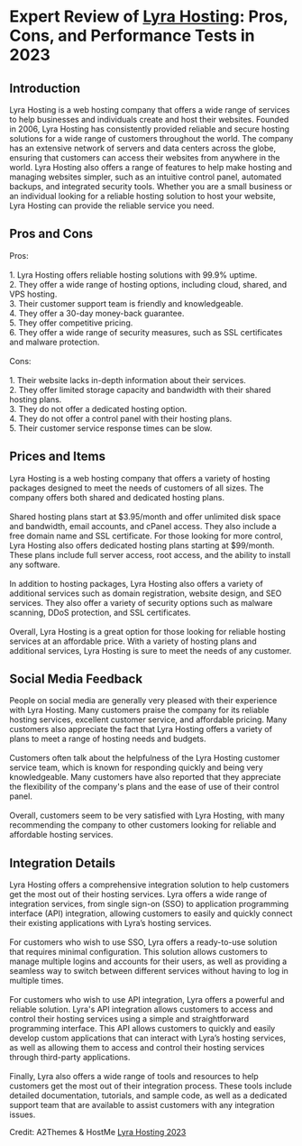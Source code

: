 <h1>Expert Review of <a href="https://a2themes.com/lyra-hosting-reviews">Lyra Hosting</a>: Pros, Cons, and Performance Tests in 2023</h1>
<h2>Introduction</h2>
Lyra Hosting is a web hosting company that offers a wide range of services to help businesses and individuals create and host their websites. Founded in 2006, Lyra Hosting has consistently provided reliable and secure hosting solutions for a wide range of customers throughout the world. The company has an extensive network of servers and data centers across the globe, ensuring that customers can access their websites from anywhere in the world. Lyra Hosting also offers a range of features to help make hosting and managing websites simpler, such as an intuitive control panel, automated backups, and integrated security tools. Whether you are a small business or an individual looking for a reliable hosting solution to host your website, Lyra Hosting can provide the reliable service you need.
<h2>Pros and Cons</h2>
Pros:<br><br>1. Lyra Hosting offers reliable hosting solutions with 99.9% uptime.<br>2. They offer a wide range of hosting options, including cloud, shared, and VPS hosting.<br>3. Their customer support team is friendly and knowledgeable.<br>4. They offer a 30-day money-back guarantee.<br>5. They offer competitive pricing.<br>6. They offer a wide range of security measures, such as SSL certificates and malware protection.<br><br>Cons:<br><br>1. Their website lacks in-depth information about their services.<br>2. They offer limited storage capacity and bandwidth with their shared hosting plans.<br>3. They do not offer a dedicated hosting option.<br>4. They do not offer a control panel with their hosting plans.<br>5. Their customer service response times can be slow.
<h2>Prices and Items</h2>
Lyra Hosting is a web hosting company that offers a variety of hosting packages designed to meet the needs of customers of all sizes. The company offers both shared and dedicated hosting plans. <br><br>Shared hosting plans start at $3.95/month and offer unlimited disk space and bandwidth, email accounts, and cPanel access. They also include a free domain name and SSL certificate. For those looking for more control, Lyra Hosting also offers dedicated hosting plans starting at $99/month. These plans include full server access, root access, and the ability to install any software. <br><br>In addition to hosting packages, Lyra Hosting also offers a variety of additional services such as domain registration, website design, and SEO services. They also offer a variety of security options such as malware scanning, DDoS protection, and SSL certificates. <br><br>Overall, Lyra Hosting is a great option for those looking for reliable hosting services at an affordable price. With a variety of hosting plans and additional services, Lyra Hosting is sure to meet the needs of any customer.
<h2>Social Media Feedback</h2>
People on social media are generally very pleased with their experience with Lyra Hosting. Many customers praise the company for its reliable hosting services, excellent customer service, and affordable pricing. Many customers also appreciate the fact that Lyra Hosting offers a variety of plans to meet a range of hosting needs and budgets.<br><br>Customers often talk about the helpfulness of the Lyra Hosting customer service team, which is known for responding quickly and being very knowledgeable. Many customers have also reported that they appreciate the flexibility of the company's plans and the ease of use of their control panel.<br><br>Overall, customers seem to be very satisfied with Lyra Hosting, with many recommending the company to other customers looking for reliable and affordable hosting services.
<h2>Integration Details</h2>
Lyra Hosting offers a comprehensive integration solution to help customers get the most out of their hosting services. Lyra offers a wide range of integration services, from single sign-on (SSO) to application programming interface (API) integration, allowing customers to easily and quickly connect their existing applications with Lyra’s hosting services.<br><br>For customers who wish to use SSO, Lyra offers a ready-to-use solution that requires minimal configuration. This solution allows customers to manage multiple logins and accounts for their users, as well as providing a seamless way to switch between different services without having to log in multiple times.<br><br>For customers who wish to use API integration, Lyra offers a powerful and reliable solution. Lyra's API integration allows customers to access and control their hosting services using a simple and straightforward programming interface. This API allows customers to quickly and easily develop custom applications that can interact with Lyra’s hosting services, as well as allowing them to access and control their hosting services through third-party applications.<br><br>Finally, Lyra also offers a wide range of tools and resources to help customers get the most out of their integration process. These tools include detailed documentation, tutorials, and sample code, as well as a dedicated support team that are available to assist customers with any integration issues.
<p>Credit: A2Themes & HostMe <a href="https://a2themes.com/lyra-hosting-reviews">Lyra Hosting 2023</a></p>